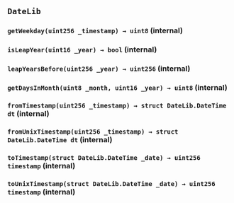 ## `DateLib`






### `getWeekday(uint256 _timestamp) → uint8` (internal)





### `isLeapYear(uint16 _year) → bool` (internal)





### `leapYearsBefore(uint256 _year) → uint256` (internal)





### `getDaysInMonth(uint8 _month, uint16 _year) → uint8` (internal)





### `fromTimestamp(uint256 _timestamp) → struct DateLib.DateTime dt` (internal)





### `fromUnixTimestamp(uint256 _timestamp) → struct DateLib.DateTime dt` (internal)





### `toTimestamp(struct DateLib.DateTime _date) → uint256 timestamp` (internal)





### `toUnixTimestamp(struct DateLib.DateTime _date) → uint256 timestamp` (internal)






